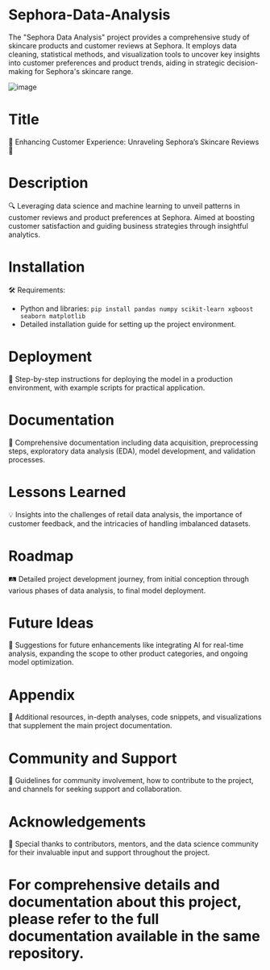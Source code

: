 # Sephora-Data-Analysis
The "Sephora Data Analysis" project provides a comprehensive study of skincare products and customer reviews at Sephora. It employs data cleaning, statistical methods, and visualization tools to uncover key insights into customer preferences and product trends, aiding in strategic decision-making for Sephora's skincare range.

![image](https://github.com/LogeshwarTheDataIntellect/Sephora-Data-Analysis/assets/104715001/3dda8979-9ae8-41f9-a48b-0659497afc1e)


# Title
🌟 Enhancing	Customer	Experience:	Unraveling	Sephora’s	Skincare
 Reviews 🌟

# Description
🔍 Leveraging data science and machine learning to unveil patterns in customer reviews and product preferences at Sephora. Aimed at boosting customer satisfaction and guiding business strategies through insightful analytics.

# Installation
🛠️ Requirements:
- Python and libraries: `pip install pandas numpy scikit-learn xgboost seaborn matplotlib`
- Detailed installation guide for setting up the project environment.

# Deployment
🚀 Step-by-step instructions for deploying the model in a production environment, with example scripts for practical application.

# Documentation
📄 Comprehensive documentation including data acquisition, preprocessing steps, exploratory data analysis (EDA), model development, and validation processes.

# Lessons Learned
💡 Insights into the challenges of retail data analysis, the importance of customer feedback, and the intricacies of handling imbalanced datasets.

# Roadmap
🛤️ Detailed project development journey, from initial conception through various phases of data analysis, to final model deployment.

# Future Ideas
🚀 Suggestions for future enhancements like integrating AI for real-time analysis, expanding the scope to other product categories, and ongoing model optimization.

# Appendix
📑 Additional resources, in-depth analyses, code snippets, and visualizations that supplement the main project documentation.

# Community and Support
🤝 Guidelines for community involvement, how to contribute to the project, and channels for seeking support and collaboration.

# Acknowledgements
🙏 Special thanks to contributors, mentors, and the data science community for their invaluable input and support throughout the project.

# For comprehensive details and documentation about this project, please refer to the full documentation available in the same repository.

